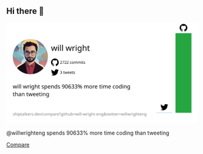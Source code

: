 ## Hi there 👋

<!--
**will-wright-eng/will-wright-eng** is a ✨ _special_ ✨ repository because its `README.md` (this file) appears on your GitHub profile.

Here are some ideas to get you started:

- 🔭 I’m currently working on ...
- 🌱 I’m currently learning ...
- 👯 I’m looking to collaborate on ...
- 🤔 I’m looking for help with ...
- 💬 Ask me about ...
- 📫 How to reach me: ...
- 😄 Pronouns: ...
- ⚡ Fun fact: ...
-->

![compare.png](https://github.com/will-wright-eng/will-wright-eng/blob/main/compare.png?raw=true)

@willwrighteng spends 90633% more time coding than tweeting

[Compare](https://shiptalkers.dev/compare?github=will-wright-eng&twitter=willwrighteng)
